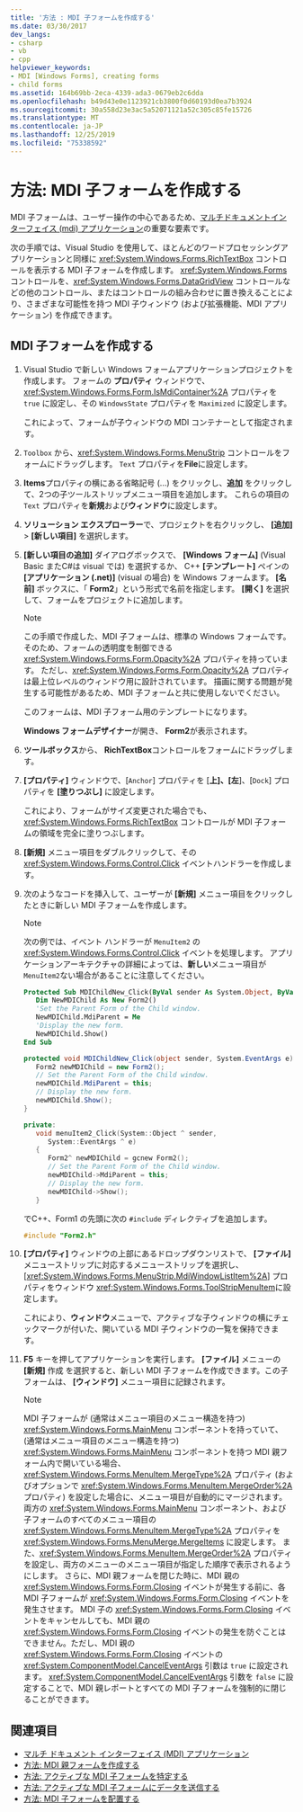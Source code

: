 ```yaml
---
title: '方法 : MDI 子フォームを作成する'
ms.date: 03/30/2017
dev_langs:
- csharp
- vb
- cpp
helpviewer_keywords:
- MDI [Windows Forms], creating forms
- child forms
ms.assetid: 164b69bb-2eca-4339-ada3-0679eb2c6dda
ms.openlocfilehash: b49d43e0e1123921cb3800f0d60193d0ea7b3924
ms.sourcegitcommit: 30a558d23e3ac5a52071121a52c305c85fe15726
ms.translationtype: MT
ms.contentlocale: ja-JP
ms.lasthandoff: 12/25/2019
ms.locfileid: "75338592"
---
```

# <a name="how-to-create-mdi-child-forms"></a>方法: MDI 子フォームを作成する

MDI 子フォームは、ユーザー操作の中心であるため、[マルチドキュメントインターフェイス (mdi) アプリケーション](multiple-document-interface-mdi-applications.md)の重要な要素です。

次の手順では、Visual Studio を使用して、ほとんどのワードプロセッシングアプリケーションと同様に <xref:System.Windows.Forms.RichTextBox> コントロールを表示する MDI 子フォームを作成します。 <xref:System.Windows.Forms> コントロールを、<xref:System.Windows.Forms.DataGridView> コントロールなどの他のコントロール、またはコントロールの組み合わせに置き換えることにより、さまざまな可能性を持つ MDI 子ウィンドウ (および拡張機能、MDI アプリケーション) を作成できます。

## <a name="create-mdi-child-forms"></a>MDI 子フォームを作成する

1. Visual Studio で新しい Windows フォームアプリケーションプロジェクトを作成します。 フォームの **プロパティ** ウィンドウで、<xref:System.Windows.Forms.Form.IsMdiContainer%2A> プロパティを `true` に設定し、その `WindowsState` プロパティを `Maximized` に設定します。

   これによって、フォームが子ウィンドウの MDI コンテナーとして指定されます。

2. `Toolbox` から、<xref:System.Windows.Forms.MenuStrip> コントロールをフォームにドラッグします。 `Text` プロパティを**File**に設定します。

3. **Items**プロパティの横にある省略記号 (...) をクリックし、**追加** をクリックして、2つの子ツールストリップメニュー項目を追加します。 これらの項目の `Text` プロパティを**新規**および**ウィンドウ**に設定します。

4. **ソリューション エクスプローラー**で、プロジェクトを右クリックし、 **[追加]**  >  **[新しい項目]** を選択します。

5. **[新しい項目の追加]** ダイアログボックスで、 **[Windows フォーム]** (Visual Basic またC#は visual では) を選択するか、 C++ **[テンプレート]** ペインの **[アプリケーション (.net)]** (visual の場合) を Windows フォームます。 **[名前]** ボックスに、「 **Form2**」という形式で名前を指定します。 **[開く]** を選択して、フォームをプロジェクトに追加します。

    > [!NOTE]
    > この手順で作成した、MDI 子フォームは、標準の Windows フォームです。 そのため、フォームの透明度を制御できる <xref:System.Windows.Forms.Form.Opacity%2A> プロパティを持っています。 ただし、<xref:System.Windows.Forms.Form.Opacity%2A> プロパティは最上位レベルのウィンドウ用に設計されています。 描画に関する問題が発生する可能性があるため、MDI 子フォームと共に使用しないでください。

     このフォームは、MDI 子フォーム用のテンプレートになります。

     **Windows フォームデザイナー**が開き、 **Form2**が表示されます。

6. **ツールボックス**から、 **RichTextBox**コントロールをフォームにドラッグします。

7. **[プロパティ]** ウィンドウで、[`Anchor`] プロパティを [**上]、[左**]、[`Dock`] プロパティを **[塗りつぶし]** に設定します。

   これにより、フォームがサイズ変更された場合でも、<xref:System.Windows.Forms.RichTextBox> コントロールが MDI 子フォームの領域を完全に塗りつぶします。

8. **[新規]** メニュー項目をダブルクリックして、その <xref:System.Windows.Forms.Control.Click> イベントハンドラーを作成します。

9. 次のようなコードを挿入して、ユーザーが **[新規]** メニュー項目をクリックしたときに新しい MDI 子フォームを作成します。

   > [!NOTE]
   > 次の例では、イベント ハンドラーが `MenuItem2` の <xref:System.Windows.Forms.Control.Click> イベントを処理します。 アプリケーションアーキテクチャの詳細によっては、**新しい**メニュー項目が `MenuItem2`ない場合があることに注意してください。

    ```vb
    Protected Sub MDIChildNew_Click(ByVal sender As System.Object, ByVal e As System.EventArgs) Handles MenuItem2.Click
       Dim NewMDIChild As New Form2()
       'Set the Parent Form of the Child window.
       NewMDIChild.MdiParent = Me
       'Display the new form.
       NewMDIChild.Show()
    End Sub
    ```

    ```csharp
    protected void MDIChildNew_Click(object sender, System.EventArgs e){
       Form2 newMDIChild = new Form2();
       // Set the Parent Form of the Child window.
       newMDIChild.MdiParent = this;
       // Display the new form.
       newMDIChild.Show();
    }
    ```

    ```cpp
    private:
       void menuItem2_Click(System::Object ^ sender,
          System::EventArgs ^ e)
       {
          Form2^ newMDIChild = gcnew Form2();
          // Set the Parent Form of the Child window.
          newMDIChild->MdiParent = this;
          // Display the new form.
          newMDIChild->Show();
       }
    ```

   でC++、Form1 の先頭に次の `#include` ディレクティブを追加します。

   ```cpp
   #include "Form2.h"
   ```

10. **[プロパティ]** ウィンドウの上部にあるドロップダウンリストで、 **[ファイル]** メニューストリップに対応するメニューストリップを選択し、[<xref:System.Windows.Forms.MenuStrip.MdiWindowListItem%2A>] プロパティをウィンドウ <xref:System.Windows.Forms.ToolStripMenuItem>に設定します。

    これにより、**ウィンドウ**メニューで、アクティブな子ウィンドウの横にチェックマークが付いた、開いている MDI 子ウィンドウの一覧を保持できます。

11. **F5** キーを押してアプリケーションを実行します。 **[ファイル]** メニューの **[新規]** 作成 を選択すると、新しい MDI 子フォームを作成できます。この子フォームは、 **[ウィンドウ]** メニュー項目に記録されます。

    > [!NOTE]
    > MDI 子フォームが (通常はメニュー項目のメニュー構造を持つ) <xref:System.Windows.Forms.MainMenu> コンポーネントを持っていて、(通常はメニュー項目のメニュー構造を持つ) <xref:System.Windows.Forms.MainMenu> コンポーネントを持つ MDI 親フォーム内で開いている場合、<xref:System.Windows.Forms.MenuItem.MergeType%2A> プロパティ (およびオプションで <xref:System.Windows.Forms.MenuItem.MergeOrder%2A> プロパティ) を設定した場合に、メニュー項目が自動的にマージされます。 両方の <xref:System.Windows.Forms.MainMenu> コンポーネント、および子フォームのすべてのメニュー項目の <xref:System.Windows.Forms.MenuItem.MergeType%2A> プロパティを <xref:System.Windows.Forms.MenuMerge.MergeItems> に設定します。 また、<xref:System.Windows.Forms.MenuItem.MergeOrder%2A> プロパティを設定し、両方のメニューのメニュー項目が指定した順序で表示されるようにします。 さらに、MDI 親フォームを閉じた時に、MDI 親の <xref:System.Windows.Forms.Form.Closing> イベントが発生する前に、各 MDI 子フォームが <xref:System.Windows.Forms.Form.Closing> イベントを発生させます。 MDI 子の <xref:System.Windows.Forms.Form.Closing> イベントをキャンセルしても、MDI 親の <xref:System.Windows.Forms.Form.Closing> イベントの発生を防ぐことはできません。ただし、MDI 親の <xref:System.Windows.Forms.Form.Closing> イベントの <xref:System.ComponentModel.CancelEventArgs> 引数は `true` に設定されます。 <xref:System.ComponentModel.CancelEventArgs> 引数を `false` に設定することで、MDI 親レポートとすべての MDI 子フォームを強制的に閉じることができます。

## <a name="see-also"></a>関連項目

- [マルチ ドキュメント インターフェイス (MDI) アプリケーション](multiple-document-interface-mdi-applications.md)
- [方法: MDI 親フォームを作成する](how-to-create-mdi-parent-forms.md)
- [方法: アクティブな MDI 子フォームを特定する](how-to-determine-the-active-mdi-child.md)
- [方法: アクティブな MDI 子フォームにデータを送信する](how-to-send-data-to-the-active-mdi-child.md)
- [方法: MDI 子フォームを配置する](how-to-arrange-mdi-child-forms.md)
